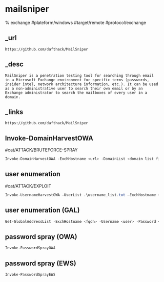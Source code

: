 # mailsniper
% exchange
#plateform/windows  #target/remote  #protocol/exchange 


## _url
```
https://github.com/dafthack/MailSniper
```

## _desc
```
MailSniper is a penetration testing tool for searching through email in a Microsoft Exchange environment for specific terms (passwords, insider intel, network architecture information, etc.). It can be used as a non-administrative user to search their own email or by an Exchange administrator to search the mailboxes of every user in a domain.
```

## _links
```
https://github.com/dafthack/MailSniper
```

##  Invoke-DomainHarvestOWA
#cat/ATTACK/BRUTEFORCE-SPRAY 
```powershell
Invoke-DomainHarvestOWA -ExchHostname <url> -DomainList <domain list file> -Outfile <output file>
```

## user enumeration
#cat/ATTACK/EXPLOIT 
```powershell
Invoke-UsernameHarvestOWA –UserList .\username_list.txt –ExchHostname <fqdn> –Domain <domain_fqdn> –OutFile potential_usernames.txt
```

## user enumeration (GAL)
```powershell
Get-GlobalAddressList -ExchHostname <fqdn> -Username <user> -Password <password> -OutFile globaladdresslist.txt
```

## password spray (OWA)
```powershell
Invoke-PasswordSprayOWA
```

## password spray (EWS)
```powershell
Invoke-PasswordSprayEWS
```
